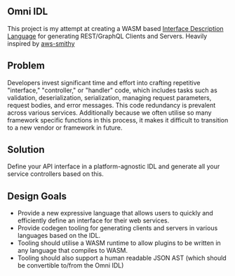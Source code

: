 ## Omni IDL
This project is my attempt at creating a WASM based [Interface Description Language](https://en.wikipedia.org/wiki/Interface_description_language) for generating REST/GraphQL Clients and Servers. Heavily inspired by [aws-smithy](https://smithy.io/2.0/index.html)

## Problem
Developers invest significant time and effort into crafting repetitive "interface," "controller," or "handler" code, which includes tasks such as validation, deserialization, serialization, managing request parameters, request bodies, and error messages. This code redundancy is prevalent across various services. Additionally because we often utilise so many framework specific functions in this process, it makes it difficult to transition to a new vendor or framework in future.

## Solution
Define your API interface in a platform-agnostic IDL and generate all your service controllers based on this.


## Design Goals
- Provide a new expressive language that allows users to quickly and efficiently define an interface for their web services.
- Provide codegen tooling for generating clients and servers in various languages based on the IDL.
- Tooling should utilise a WASM runtime to allow plugins to be written in any language that compiles to WASM.
- Tooling should also support a human readable JSON AST (which should be convertible to/from the Omni IDL)


